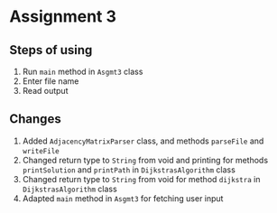 # Assignment 3

## Steps of using
1. Run `main` method in `Asgmt3` class
2. Enter file name
3. Read output


## Changes
1. Added `AdjacencyMatrixParser` class, and methods `parseFile` and `writeFile`
2. Changed return type to `String` from void and printing for methods `printSolution` and `printPath` in `DijkstrasAlgorithm` class
3. Changed return type to `String` from void for method `dijkstra` in `DijkstrasAlgorithm` class
4. Adapted `main` method in `Asgmt3` for fetching user input